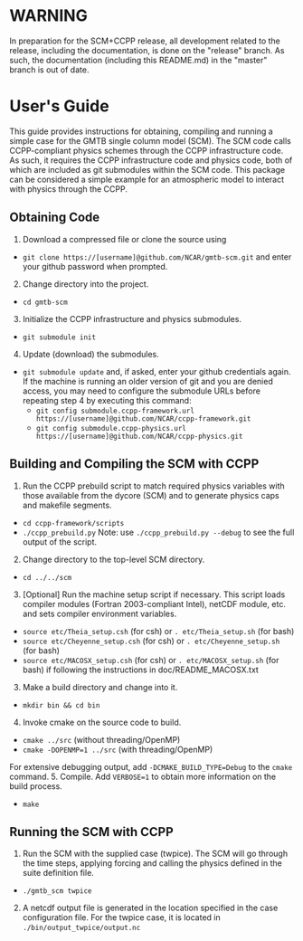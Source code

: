 # WARNING

In preparation for the SCM+CCPP release, all development related to the release,
including the documentation, is done on the "release" branch. As such, the
documentation (including this README.md) in the "master" branch is out of date.

# User's Guide

This guide provides instructions for obtaining, compiling and running a simple
case for the GMTB single column model (SCM). The SCM code calls CCPP-compliant
physics schemes through the CCPP infrastructure code. As such, it requires the
CCPP infrastructure code and physics code, both of which are included as git
submodules within the SCM code. This package can be considered a simple example
for an atmospheric model to interact with physics through the CCPP.

## Obtaining Code
1. Download a compressed file or clone the source using
  * `git clone https://[username]@github.com/NCAR/gmtb-scm.git`
  and enter your github password when prompted.
2. Change directory into the project.
  * `cd gmtb-scm`
3. Initialize the CCPP infrastructure and physics submodules.
  * `git submodule init`
4. Update (download) the submodules.
  * `git submodule update`
  and, if asked, enter your github credentials again. If the machine is running an older
  version of git and you are denied access, you may need to configure the
  submodule URLs before repeating step 4 by executing this command:
    * `git config submodule.ccpp-framework.url https://[username]@github.com/NCAR/ccpp-framework.git`
    * `git config submodule.ccpp-physics.url https://[username]@github.com/NCAR/ccpp-physics.git`

## Building and Compiling the SCM with CCPP
1. Run the CCPP prebuild script to match required physics variables with those
available from the dycore (SCM) and to generate physics caps and makefile
segments.
  * `cd ccpp-framework/scripts`
  * `./ccpp_prebuild.py`
  Note: use `./ccpp_prebuild.py --debug` to see the full output of the script.
2. Change directory to the top-level SCM directory.
  * `cd ../../scm`
3. [Optional] Run the machine setup script if necessary. This script loads
compiler modules (Fortran 2003-compliant Intel), netCDF module, etc. and sets
compiler environment variables.
  * `source etc/Theia_setup.csh` (for csh) or `. etc/Theia_setup.sh` (for bash)
  * `source etc/Cheyenne_setup.csh` (for csh) or `. etc/Cheyenne_setup.sh` (for bash)
  * `source etc/MACOSX_setup.csh` (for csh) or `. etc/MACOSX_setup.sh` (for bash) if following the instructions in doc/README_MACOSX.txt
3. Make a build directory and change into it.
  * `mkdir bin && cd bin`
4. Invoke cmake on the source code to build.
  * `cmake ../src` (without threading/OpenMP)
  * `cmake -DOPENMP=1 ../src` (with threading/OpenMP)

  For extensive debugging output, add `-DCMAKE_BUILD_TYPE=Debug` to the `cmake` command.
5. Compile. Add `VERBOSE=1` to obtain more information on the build process.
  * `make`

## Running the SCM with CCPP
1. Run the SCM with the supplied case (twpice). The SCM will go through the time
 steps, applying forcing and calling the physics defined in the suite definition
 file.
  * `./gmtb_scm twpice`
2. A netcdf output file is generated in the location specified in the case
configuration file. For the twpice case, it is located in `./bin/output_twpice/output.nc`

